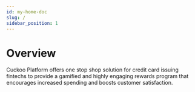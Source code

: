 ```yaml
---
id: my-home-doc
slug: /
sidebar_position: 1
---
```


# Overview

Cuckoo Platform offers one stop shop solution for credit card issuing fintechs to provide a gamified and highly engaging rewards program that encourages increased spending and boosts customer satisfaction.